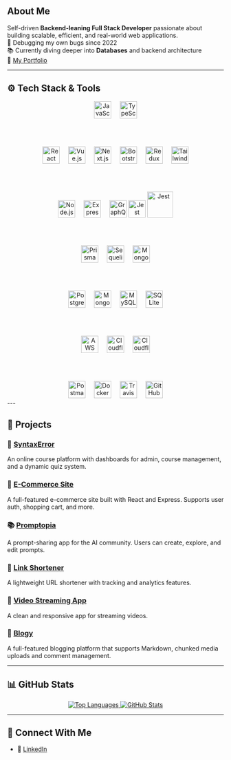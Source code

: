## About Me

Self-driven **Backend-leaning Full Stack Developer** passionate about building scalable, efficient, and real-world web applications.  
🐞 Debugging my own bugs since 2022  
📚 Currently diving deeper into **Databases** and backend architecture  
📄 [My Portfolio](https://my-portfolio-eta-ecru-74.vercel.app/)

---

## ⚙️ Tech Stack & Tools

<div align="center">

<!-- Languages -->
<img src="https://cdn.jsdelivr.net/gh/devicons/devicon/icons/javascript/javascript-original.svg" height="40" width="40" alt="JavaScript" />
<img width="12" />
<img src="https://cdn.jsdelivr.net/gh/devicons/devicon/icons/typescript/typescript-original.svg" height="40" width="40" alt="TypeScript" />

<br><br>

<!-- Frontend -->
<img src="https://cdn.jsdelivr.net/gh/devicons/devicon/icons/react/react-original.svg" height="40" width="40" alt="React" />
<img width="12" />
<img src="https://cdn.jsdelivr.net/gh/devicons/devicon/icons/vuejs/vuejs-original.svg" height="40" width="40" alt="Vue.js" />
<img width="12" />
<img src="https://cdn.jsdelivr.net/gh/devicons/devicon/icons/nextjs/nextjs-original.svg" height="40" width="40" alt="Next.js" />
<img width="12" />
<img src="https://cdn.jsdelivr.net/gh/devicons/devicon/icons/bootstrap/bootstrap-original.svg" height="40" width="40" alt="Bootstrap" />
<img width="12" />
<img src="https://cdn.jsdelivr.net/gh/devicons/devicon/icons/redux/redux-original.svg" height="40" width="40" alt="Redux" />
<img width="12" />
<img src="https://cdn.jsdelivr.net/gh/devicons/devicon/icons/tailwindcss/tailwindcss-original.svg" height="40" width="40" alt="Tailwind CSS" />

<br><br>

<!-- Backend -->
<img src="https://cdn.jsdelivr.net/gh/devicons/devicon/icons/nodejs/nodejs-original.svg" height="40" width="40" alt="Node.js" />
<img width="12" />
<img src="https://cdn.jsdelivr.net/gh/devicons/devicon/icons/express/express-original.svg" height="40" width="40" alt="Express.js" />
<img width="12" />
<img src="https://cdn.jsdelivr.net/gh/devicons/devicon/icons/graphql/graphql-plain.svg" height="40" width="40" alt="GraphQL" />
<img src="https://cdn.jsdelivr.net/gh/devicons/devicon/icons/jest/jest-plain.svg" height="40" width="40" alt="Jest" />
<img src="https://cdn.jsdelivr.net/gh/devicons/devicon/icons/puppeteer/puppeteer-original.svg" height="60" width="60" alt="Jest" />


<br><br>

<!-- ORMs -->
<img src="https://cdn.jsdelivr.net/gh/devicons/devicon/icons/prisma/prisma-original.svg" height="40" width="40" alt="Prisma" />
<img width="12" />
<img src="https://cdn.jsdelivr.net/gh/devicons/devicon/icons/sequelize/sequelize-original.svg" height="40" width="40" alt="Sequelize" />
<img width="12" />
<img src="https://cdn.jsdelivr.net/gh/devicons/devicon/icons/mongoose/mongoose-original.svg" height="40" width="40" alt="Mongoose" />

<br><br>

<!-- Databases -->
<img src="https://cdn.jsdelivr.net/gh/devicons/devicon/icons/postgresql/postgresql-original.svg" height="40" width="40" alt="PostgreSQL" />
<img width="12" />
<img src="https://cdn.jsdelivr.net/gh/devicons/devicon/icons/mongodb/mongodb-original.svg" height="40" width="40" alt="MongoDB" />
<img width="12" />
<img src="https://cdn.jsdelivr.net/gh/devicons/devicon/icons/mysql/mysql-original.svg" height="40" width="40" alt="MySQL" />
<img width="12" />
<img src="https://cdn.jsdelivr.net/gh/devicons/devicon/icons/sqlite/sqlite-original.svg" height="40" width="40" alt="SQLite" />

<br><br>

<!-- Cloud & Storage -->
<img src="https://cdn.jsdelivr.net/gh/devicons/devicon/icons/amazonwebservices/amazonwebservices-original-wordmark.svg" height="40" width="40" alt="AWS" />
<img width="12" />
<img src="https://cdn.jsdelivr.net/gh/devicons/devicon/icons/cloudflare/cloudflare-original.svg" height="40" width="40" alt="Cloudflare" />
<img width="12" />
<img src="https://cdn.jsdelivr.net/gh/devicons/devicon/icons/cloudflareworkers/cloudflareworkers-original.svg" height="40" width="40" alt="Cloudflare Workers" />

<br><br>


<!-- Tools -->
<img src="https://cdn.jsdelivr.net/gh/devicons/devicon/icons/postman/postman-original.svg" height="40" width="40" alt="Postman" />
<img width="12" />
<img src="https://cdn.jsdelivr.net/gh/devicons/devicon/icons/docker/docker-original.svg" height="40" width="40" alt="Docker" />
<img width="12" />
<img src="https://cdn.jsdelivr.net/gh/devicons/devicon/icons/travis/travis-original.svg" height="40" width="40" alt="Travis CI" />
<img width="12" />
<img src="https://cdn.jsdelivr.net/gh/devicons/devicon/icons/githubactions/githubactions-original.svg" height="40" width="40" alt="GitHub Actions" />


</div>
---

## 📌 Projects

### 🧠 [SyntaxError](https://sytnax-error.vercel.app/)
An online course platform with dashboards for admin, course management, and a dynamic quiz system.

### 🛒 [E-Commerce Site](https://github.com/Khemu1/Omni-Store-E-Commerce)  
A full-featured e-commerce site built with React and Express. Supports user auth, shopping cart, and more.

### 📚 [Promptopia](https://github.com/Khemu1/promptopia)  
A prompt-sharing app for the AI community. Users can create, explore, and edit prompts.

### 🔗 [Link Shortener](https://github.com/Khemu1/Code-Clause-Internship-Link-Shortner)  
A lightweight URL shortener with tracking and analytics features.

### 🎥 [Video Streaming App](https://github.com/Khemu1/Code-Clause-Internship-Video-Streaming-Application)  
A clean and responsive app for streaming videos.

### 📝 [Blogy](https://github.com/Khemu1/blogy)  
A full-featured blogging platform that supports Markdown, chunked media uploads and comment management.

---

## 📊 GitHub Stats

<div align="center">
  <a href="https://github.com/khemu1">
    <img src="https://github-readme-stats.vercel.app/api/top-langs/?username=khemu1&layout=compact&theme=radical&hide=java" alt="Top Languages" />
  </a>
  <a href="https://github.com/khemu1">
    <img src="https://github-readme-stats.vercel.app/api?username=khemu1&show_icons=true&theme=radical&include_all_commits=true&count_private=true" alt="GitHub Stats" />
  </a>
</div>

---

## 🤝 Connect With Me

- 💼 [LinkedIn](https://www.linkedin.com/in/ali-hegazy-379030254/)
